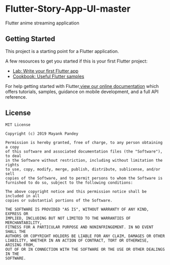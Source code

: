 # Flutter-Story-App-UI-master
Flutter anime streaming application

## Getting Started
This project is a starting point for a Flutter application.

A few resources to get you started if this is your first Flutter project:
   * [Lab: Write your first Flutter app](https://flutter.dev/docs/get-started/codelab)
   * [Cookbook: Useful Flutter samples](https://flutter.io/docs/cookbook)

For help getting started with Flutter,[view our online documentation](https://flutter.io/docs/cookbook)  which offers tutorials, samples, guidance on mobile development, and a full API reference. 

## License
 ```
 MIT License

Copyright (c) 2019 Mayank Pandey

Permission is hereby granted, free of charge, to any person obtaining a copy
of this software and associated documentation files (the "Software"), to deal
in the Software without restriction, including without limitation the rights
to use, copy, modify, merge, publish, distribute, sublicense, and/or sell
copies of the Software, and to permit persons to whom the Software is
furnished to do so, subject to the following conditions:

The above copyright notice and this permission notice shall be included in all
copies or substantial portions of the Software.

THE SOFTWARE IS PROVIDED "AS IS", WITHOUT WARRANTY OF ANY KIND, EXPRESS OR
IMPLIED, INCLUDING BUT NOT LIMITED TO THE WARRANTIES OF MERCHANTABILITY,
FITNESS FOR A PARTICULAR PURPOSE AND NONINFRINGEMENT. IN NO EVENT SHALL THE
AUTHORS OR COPYRIGHT HOLDERS BE LIABLE FOR ANY CLAIM, DAMAGES OR OTHER
LIABILITY, WHETHER IN AN ACTION OF CONTRACT, TORT OR OTHERWISE, ARISING FROM,
OUT OF OR IN CONNECTION WITH THE SOFTWARE OR THE USE OR OTHER DEALINGS IN THE
SOFTWARE.

